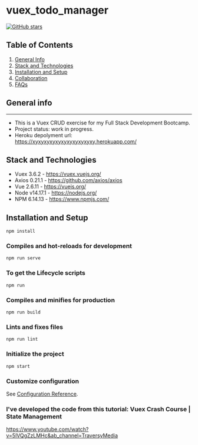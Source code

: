 # vuex_todo_manager

[![GitHub stars](https://img.shields.io/github/stars/Naereen/StrapDown.js.svg?style=social&label=Star&maxAge=2592000)](https://GitHub.com/Naereen/StrapDown.js/stargazers/)

## Table of Contents
1. [General Info](#general-info)
2. [Stack and Technologies](#stack-technologies)
3. [Installation and Setup](#installation-setup)
4. [Collaboration](#collaboration)
6. [FAQs](#faqs)

## General info
***
* This is a Vuex CRUD exercise for my Full Stack Development Bootcamp.
* Project status: work in progress.
* Heroku depolyment url: https://xyxyxyxyxyxyxyxyxyxyxy.herokuapp.com/

## Stack and Technologies

* Vuex 3.6.2 - https://vuex.vuejs.org/
* Axios 0.21.1 - https://github.com/axios/axios
* Vue 2.6.11 - https://vuejs.org/
* Node v14.17.1 - https://nodejs.org/
* NPM 6.14.13 - https://www.npmjs.com/

## Installation and Setup
```
npm install
```

### Compiles and hot-reloads for development
```
npm run serve
```

### To get the Lifecycle scripts
```
npm run
```

### Compiles and minifies for production
```
npm run build
```

### Lints and fixes files
```
npm run lint
```

### Initialize the project
```
npm start
```

### Customize configuration
See [Configuration Reference](https://cli.vuejs.org/config/).


### I've developed the code from this tutorial: Vuex Crash Course | State Management
https://www.youtube.com/watch?v=5lVQgZzLMHc&ab_channel=TraversyMedia
